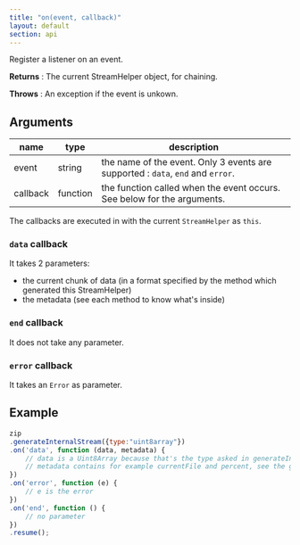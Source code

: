 ```yaml
---
title: "on(event, callback)"
layout: default
section: api
---
```


Register a listener on an event.

__Returns__ : The current StreamHelper object, for chaining.

__Throws__ : An exception if the event is unkown.

## Arguments

name      | type     | description
----------|----------|------------
event     | string   | the name of the event. Only 3 events are supported : `data`, `end` and `error`.
callback  | function | the function called when the event occurs. See below for the arguments.

The callbacks are executed in with the current `StreamHelper` as `this`.

### `data` callback

It takes 2 parameters:

- the current chunk of data (in a format specified by the method which
  generated this StreamHelper)
- the metadata (see each method to know what's inside)

### `end` callback

It does not take any parameter.

### `error` callback

It takes an `Error` as parameter.

## Example

```js
zip
.generateInternalStream({type:"uint8array"})
.on('data', function (data, metadata) {
    // data is a Uint8Array because that's the type asked in generateInternalStream
    // metadata contains for example currentFile and percent, see the generateInternalStream doc.
})
.on('error', function (e) {
    // e is the error
})
.on('end', function () {
    // no parameter
})
.resume();
```
